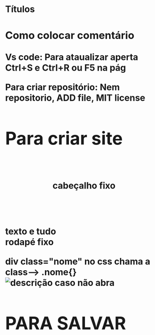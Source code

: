 <!-- Como criar títulos -->
<h1> Títulos <h/5>
<!--  Quanto menor o título, menor tamanho -->
<!-- ATÉ 6 -->
<!-- Coloca # para diminuir,  mais fácil -->

### Como colocar comentário

<!-- NÃO APArECE -->

Vs code: Para ataualizar aperta Ctrl+S e Ctrl+R ou F5 na pág

Para criar repositório: Nem repositorio, ADD file, MIT license
    <h1>Para criar site </h1><br>

<!DOCTYPE html>
<html lang="pt-br">

<head>
    <title>Reciclagem do Vidro</title>
    <meta charset="UTF-8">
    <link rel="stylesheet" href="style.css">

</head>
<body> 
<header> cabeçalho fixo </header>
<main> texto e tudo </main>
<footer> rodapé fixo </footer>

</body>
</html>

div class="nome"
no css chama a class--> .nome{}
<img class="nome para o css" src="como salvou no pc" alt="descrição caso não abra">
    <H1> PARA SALVAR </h1>

